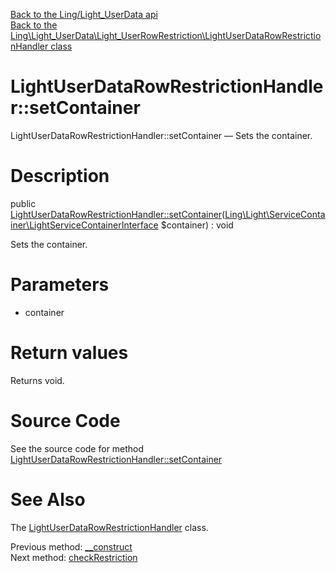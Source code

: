 [Back to the Ling/Light_UserData api](https://github.com/lingtalfi/Light_UserData/blob/master/doc/api/Ling/Light_UserData.md)<br>
[Back to the Ling\Light_UserData\Light_UserRowRestriction\LightUserDataRowRestrictionHandler class](https://github.com/lingtalfi/Light_UserData/blob/master/doc/api/Ling/Light_UserData/Light_UserRowRestriction/LightUserDataRowRestrictionHandler.md)


LightUserDataRowRestrictionHandler::setContainer
================



LightUserDataRowRestrictionHandler::setContainer — Sets the container.




Description
================


public [LightUserDataRowRestrictionHandler::setContainer](https://github.com/lingtalfi/Light_UserData/blob/master/doc/api/Ling/Light_UserData/Light_UserRowRestriction/LightUserDataRowRestrictionHandler/setContainer.md)([Ling\Light\ServiceContainer\LightServiceContainerInterface](https://github.com/lingtalfi/Light/blob/master/doc/api/Ling/Light/ServiceContainer/LightServiceContainerInterface.md) $container) : void




Sets the container.




Parameters
================


- container

    


Return values
================

Returns void.








Source Code
===========
See the source code for method [LightUserDataRowRestrictionHandler::setContainer](https://github.com/lingtalfi/Light_UserData/blob/master/Light_UserRowRestriction/LightUserDataRowRestrictionHandler.php#L43-L46)


See Also
================

The [LightUserDataRowRestrictionHandler](https://github.com/lingtalfi/Light_UserData/blob/master/doc/api/Ling/Light_UserData/Light_UserRowRestriction/LightUserDataRowRestrictionHandler.md) class.

Previous method: [__construct](https://github.com/lingtalfi/Light_UserData/blob/master/doc/api/Ling/Light_UserData/Light_UserRowRestriction/LightUserDataRowRestrictionHandler/__construct.md)<br>Next method: [checkRestriction](https://github.com/lingtalfi/Light_UserData/blob/master/doc/api/Ling/Light_UserData/Light_UserRowRestriction/LightUserDataRowRestrictionHandler/checkRestriction.md)<br>

